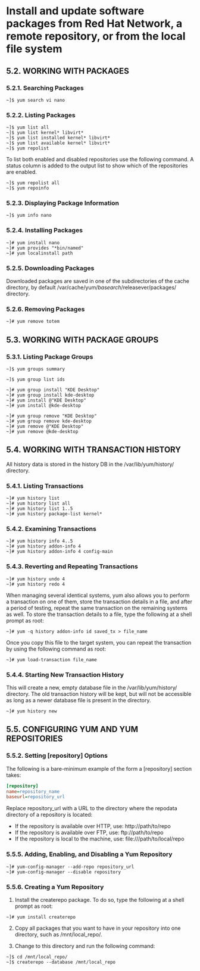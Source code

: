 # Install and update software packages from Red Hat Network, a remote repository, or from the local file system
## 5.2. WORKING WITH PACKAGES
### 5.2.1. Searching Packages
```shell
~]$ yum search vi nano
```

### 5.2.2. Listing Packages
```shell
~]$ yum list all
~]$ yum list kernel* libvirt*
~]$ yum list installed kernel* libvirt*
~]$ yum list available kernel* libvirt*
~]$ yum repolist
```

To list both enabled and disabled repositories use the following command. A status column is added to the output list to show which of the repositories are enabled.

```shell
~]$ yum repolist all
~]$ yum repoinfo
```

### 5.2.3. Displaying Package Information
```shell
~]$ yum info nano
```

### 5.2.4. Installing Packages
```shell
~]# yum install nano
~]# yum provides "*bin/named"
~]# yum localinstall path
```

### 5.2.5. Downloading Packages
Downloaded packages are saved in one of the subdirectories of the cache directory, by default /var/cache/yum/$basearch/$releasever/packages/ directory.

### 5.2.6. Removing Packages
```shell
~]# yum remove totem
```

## 5.3. WORKING WITH PACKAGE GROUPS
### 5.3.1. Listing Package Groups
```shell
~]$ yum groups summary

~]$ yum group list ids

~]# yum group install "KDE Desktop"
~]# yum group install kde-desktop
~]# yum install @"KDE Desktop"
~]# yum install @kde-desktop

~]# yum group remove "KDE Desktop"
~]# yum group remove kde-desktop
~]# yum remove @"KDE Desktop"
~]# yum remove @kde-desktop
```

## 5.4. WORKING WITH TRANSACTION HISTORY
All history data is stored in the history DB in the /var/lib/yum/history/ directory.

### 5.4.1. Listing Transactions
```shell
~]# yum history list
~]# yum history list all
~]# yum history list 1..5
~]# yum history package-list kernel*
```

### 5.4.2. Examining Transactions
```shell
~]# yum history info 4..5
~]# yum history addon-info 4
~]# yum history addon-info 4 config-main
```

### 5.4.3. Reverting and Repeating Transactions
```shell
~]# yum history undo 4
~]# yum history redo 4
```

When managing several identical systems, yum also allows you to perform a transaction on one of them, store the transaction details in a file, and after a period of testing, repeat the same transaction on the remaining systems as well. To store the transaction details to a file, type the following at a shell prompt as root:

```shell
~]# yum -q history addon-info id saved_tx > file_name
```

Once you copy this file to the target system, you can repeat the transaction by using the following command as root:
```shell
~]# yum load-transaction file_name
```

### 5.4.4. Starting New Transaction History
This will create a new, empty database file in the /var/lib/yum/history/ directory. The old transaction history will be kept, but will not be accessible as long as a newer database file is present in the directory.

```shell
~]# yum history new
```

## 5.5. CONFIGURING YUM AND YUM REPOSITORIES
### 5.5.2. Setting [repository] Options
The following is a bare-minimum example of the form a [repository] section takes:
```ini
[repository]
name=repository_name
baseurl=repository_url
```

Replace repository_url with a URL to the directory where the repodata directory of a repository is located:
* If the repository is available over HTTP, use: http://path/to/repo
* If the repository is available over FTP, use: ftp://path/to/repo
* If the repository is local to the machine, use: file:///path/to/local/repo

### 5.5.5. Adding, Enabling, and Disabling a Yum Repository
```shell
~]# yum-config-manager --add-repo repository_url
~]# yum-config-manager --disable repository
```

### 5.5.6. Creating a Yum Repository
1. Install the createrepo package. To do so, type the following at a shell prompt as root:
```shell
~]# yum install createrepo
```

2. Copy all packages that you want to have in your repository into one directory, such as /mnt/local_repo/.

3. Change to this directory and run the following command:
```shell
~]$ cd /mnt/local_repo/
~]$ createrepo --database /mnt/local_repo
```
